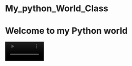 # My_python_World_Class
<html lang="en">
<head>
    <meta charset="UTF-8">
    <meta name="viewport" content="width=device-width, initial-scale=1.0">
    <title>Document</title>
</head>
<body>
    <h1>Welcome to my Python world</h1>
    <video src="git.html" autoplay width="25%"> </video>
</body>
</html>
